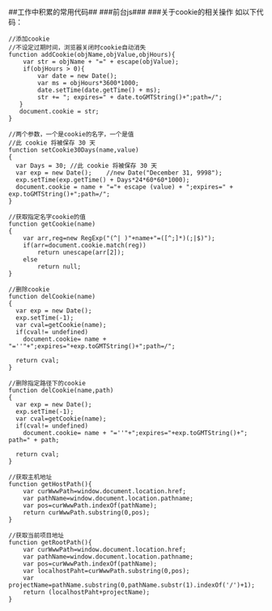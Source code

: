 ##工作中积累的常用代码##
###前台js###
###关于cookie的相关操作
如以下代码：  

	//添加cookie  
	//不设定过期时间，浏览器关闭时cookie自动消失  
	function addCookie(objName,objValue,objHours){
	    var str = objName + "=" + escape(objValue);
	    if(objHours > 0){
	        var date = new Date();
	        var ms = objHours*3600*1000;
	        date.setTime(date.getTime() + ms);
	        str += "; expires=" + date.toGMTString()+";path=/";
	   }
	   document.cookie = str;
	}
 
	//两个参数，一个是cookie的名字，一个是值
	//此 cookie 将被保存 30 天
	function setCookie30Days(name,value)
	{
	  var Days = 30; //此 cookie 将被保存 30 天
	  var exp = new Date();    //new Date("December 31, 9998");
	  exp.setTime(exp.getTime() + Days*24*60*60*1000);
	  document.cookie = name + "="+ escape (value) + ";expires=" + exp.toGMTString()+";path=/";
	}
	
	//获取指定名字cookie的值
	function getCookie(name)
	{
	    var arr,reg=new RegExp("(^| )"+name+"=([^;]*)(;|$)");
	    if(arr=document.cookie.match(reg))
			return unescape(arr[2]);
	    else
	    	return null;
	}

	//删除cookie
	function delCookie(name)
	{
	  var exp = new Date();
	  exp.setTime(-1);
	  var cval=getCookie(name);
	  if(cval!= undefined) 
	  	document.cookie= name + "=''"+";expires="+exp.toGMTString()+";path=/";
	
	  return cval;
	}
	
	//删除指定路径下的cookie
	function delCookie(name,path)
	{
	  var exp = new Date();
	  exp.setTime(-1);
	  var cval=getCookie(name);
	  if(cval!= undefined) 
	    document.cookie= name + "=''"+";expires="+exp.toGMTString()+"; path=" + path;
	
	  return cval;
	}
	
	//获取主机地址
	function getHostPath(){
		var curWwwPath=window.document.location.href;
		var pathName=window.document.location.pathname;
		var pos=curWwwPath.indexOf(pathName);
		return curWwwPath.substring(0,pos);
	}
	
	//获取当前项目地址
	function getRootPath(){
		var curWwwPath=window.document.location.href;
		var pathName=window.document.location.pathname;
		var pos=curWwwPath.indexOf(pathName);
		var localhostPaht=curWwwPath.substring(0,pos);
		var projectName=pathName.substring(0,pathName.substr(1).indexOf('/')+1);
		return (localhostPaht+projectName);
	}
